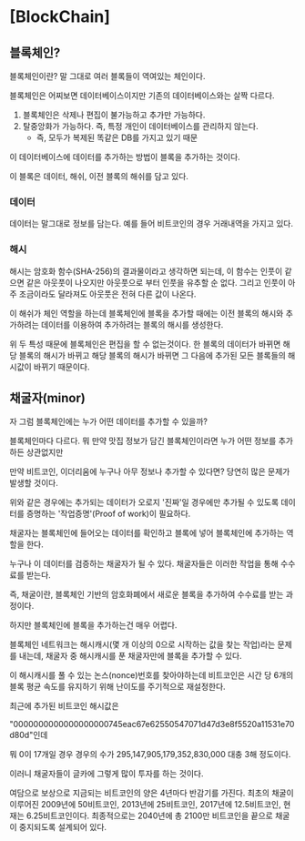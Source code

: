 # [BlockChain]

## 블록체인?

블록체인이란? 말 그대로 여러 블록들이 역여있는 체인이다.

블록체인은 어찌보면 데이터베이스이지만 기존의 데이터베이스와는 살짝 다르다. 

1. 블록체인은 삭제나 편집이 불가능하고 추가만 가능하다.
2. 탈중앙화가 가능하다. 즉, 특정 개인이 데이터베이스를 관리하지 않는다.
   - 즉, 모두가 복제된 똑같은 DB를 가지고 있기 때문

이 데이터베이스에 데이터를 추가하는 방법이 블록을 추가하는 것이다.

이 블록은 데이터, 해쉬, 이전 블록의 해쉬를 담고 있다. 

### 데이터

데이터는 말그대로 정보를 담는다. 예를 들어 비트코인의 경우 거래내역을 가지고 있다.

### 해시

해시는 암호화 함수(SHA-256)의 결과물이라고 생각하면 되는데, 이 함수는 인풋이 같으면 같은 아웃풋이 나오지만 아웃풋으로 부터 인풋을 유추할 순 없다. 그리고 인풋이 아주 조금이라도 달라져도 아웃풋은 전혀 다른 값이 나온다. 

이 해쉬가 체인 역할을 하는데 블록체인에 블록을 추가할 때에는 이전 블록의 해시와 추가하려는 데이터를 이용하여 추가하려는 블록의 해시를 생성한다.

위 두 특성 때문에 블록체인은 편집을 할 수 없는것이다. 한 블록의 데이터가 바뀌면 해당 블록의 해시가 바뀌고 해당 블록의 해시가 바뀌면 그 다음에 추가된 모든 블록들의 해시값이 바뀌기 때문이다.



## 채굴자(minor)

자 그럼 블록체인에는 누가 어떤 데이터를 추가할 수 있을까?

블록체인마다 다르다. 뭐 만약 맛집 정보가 담긴 블록체인이라면 누가 어떤 정보를 추가하든 상관없지만

만약 비트코인, 이더리움에 누구나 아무 정보나 추가할 수 있다면? 당연히 많은 문제가 발생할 것이다.

위와 같은 경우에는 추가되는 데이터가 오로지 '진짜'일 경우에만 추가될 수 있도록 데이터를 증명하는 '작업증명'(Proof of work)이 필요하다.

채굴자는 블록체인에 들어오는 데이터를 확인하고 블록에 넣어 블록체인에 추가하는 역할을 한다. 

누구나 이 데이터를 검증하는 채굴자가 될 수 있다. 채굴자들은 이러한 작업을 통해 수수료를 받는다.

즉, 채굴이란, 블록체인 기반의 암호화폐에서 새로운 블록을 추가하여 수수료를 받는 과정이다. 

하지만 블록체인에 블록을 추가하는건 매우 어렵다.

블록체인 네트워크는 해시캐시(몇 개 이상의 0으로 시작하는 값을 찾는 작업)라는 문제를 내는데, 채굴자 중 해시캐시를 푼 채굴자만에 블록을 추가할 수 있다.

이 해시캐시를 풀 수 있는 논스(nonce)번호를 찾아야하는데 비트코인은 시간 당 6개의 블록 평균 속도를 유지하기 위해 난이도를 주기적으로 재설정한다.

최근에 추가된 비트코인 해시값은

 "0000000000000000000745eac67e62550547071d47d3e8f5520a11531e70d80d"인데

뭐 0이 17개일 경우 경우의 수가  295,147,905,179,352,830,000 대충 3해 정도이다.

이러니 채굴자들이 글카에 그렇게 많이 투자를 하는 것이다.





여담으로 보상으로 지금되는 비트코인의 양은 4년마다 반감기를 가진다. 최초의 채굴이 이루어진 2009년에 50비트코인, 2013년에 25비트코인, 2017년에 12.5비트코인, 현재는 6.25비트코인이다. 최종적으로는 2040년에 총 2100만 비트코인을 끝으로 채굴이 중지되도록 설계되어 있다.